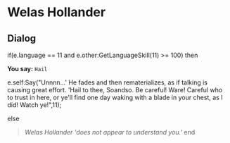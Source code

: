 # Welas Hollander





## Dialog

if(e.language == 11 and e.other:GetLanguageSkill(11) >= 100) then


**You say:** `Hail`




e.self:Say("Unnnn...'  He fades and then rematerializes, as if talking is causing great effort.  'Hail to thee, Soandso.  Be careful!  Ware!  Careful who to trust in here, or ye'll find one day waking with a blade in your chest, as I did!  Watch ye!",11);


else


>*Welas Hollander 'does not appear to understand you.'*
end
